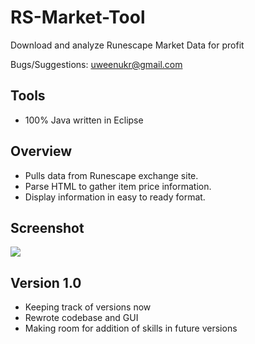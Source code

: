RS-Market-Tool
==============

Download and analyze Runescape Market Data for profit

Bugs/Suggestions: uweenukr@gmail.com


Tools
-----
* 100% Java written in Eclipse


Overview
--------
* Pulls data from Runescape exchange site.
* Parse HTML to gather item price information.
* Display information in easy to ready format.


Screenshot
----------
[![](http://imgur.com/6KILp.jpg)](http://imgur.com/6KILp.jpg)

Version 1.0
-----------
* Keeping track of versions now
* Rewrote codebase and GUI
* Making room for addition of skills in future versions
